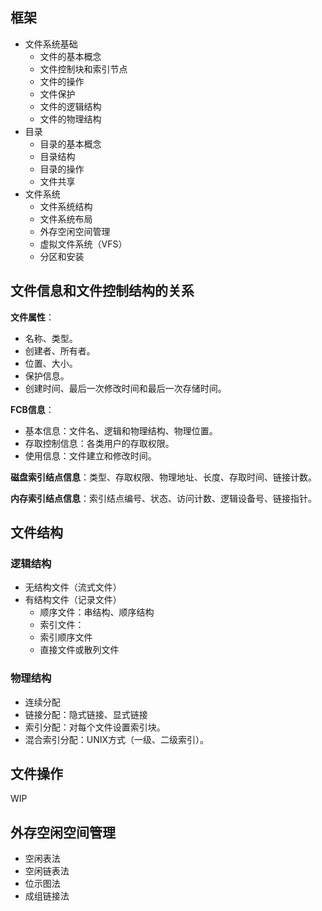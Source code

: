 
## 框架

- 文件系统基础
	- 文件的基本概念
	- 文件控制块和索引节点
	- 文件的操作
	- 文件保护
	- 文件的逻辑结构
	- 文件的物理结构
- 目录
	- 目录的基本概念
	- 目录结构
	- 目录的操作
	- 文件共享
- 文件系统
	- 文件系统结构
	- 文件系统布局
	- 外存空闲空间管理
	- 虚拟文件系统（VFS）
	- 分区和安装

## 文件信息和文件控制结构的关系

**文件属性**：
- 名称、类型。
- 创建者、所有者。
- 位置、大小。
- 保护信息。
- 创建时间、最后一次修改时间和最后一次存储时间。

**FCB信息**：
- 基本信息：文件名、逻辑和物理结构、物理位置。
- 存取控制信息：各类用户的存取权限。
- 使用信息：文件建立和修改时间。

**磁盘索引结点信息**：类型、存取权限、物理地址、长度、存取时间、链接计数。

**内存索引结点信息**：索引结点编号、状态、访问计数、逻辑设备号、链接指针。

## 文件结构

### 逻辑结构

- 无结构文件（流式文件）
- 有结构文件（记录文件）
	- 顺序文件：串结构、顺序结构
	- 索引文件：
	- 索引顺序文件
	- 直接文件或散列文件

### 物理结构

- 连续分配
- 链接分配：隐式链接、显式链接
- 索引分配：对每个文件设置索引块。
- 混合索引分配：UNIX方式（一级、二级索引）。

## 文件操作

WIP

## 外存空闲空间管理

- 空闲表法
- 空闲链表法
- 位示图法
- 成组链接法

